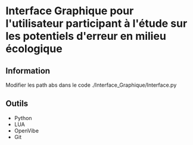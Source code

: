 # Interface Graphique pour l'utilisateur participant à l'étude sur les potentiels d'erreur en milieu écologique



## Information 

Modifier les path abs dans le code ./Interface_Graphique/Interface.py


## Outils 

- Python
- LUA 
- OpenVibe
- Git